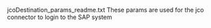 jcoDestination_params_readme.txt
These params are used for the jco connector to login to the SAP system